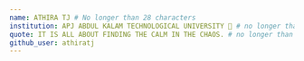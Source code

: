 ```yaml
---
name: ATHIRA TJ # No longer than 28 characters
institution: APJ ABDUL KALAM TECHNOLOGICAL UNIVERSITY 🚩 # no longer than 58 characters
quote: IT IS ALL ABOUT FINDING THE CALM IN THE CHAOS. # no longer than 100 characters, avoid using quotes(") to guarantee the format remains the same.
github_user: athiratj
---
```

